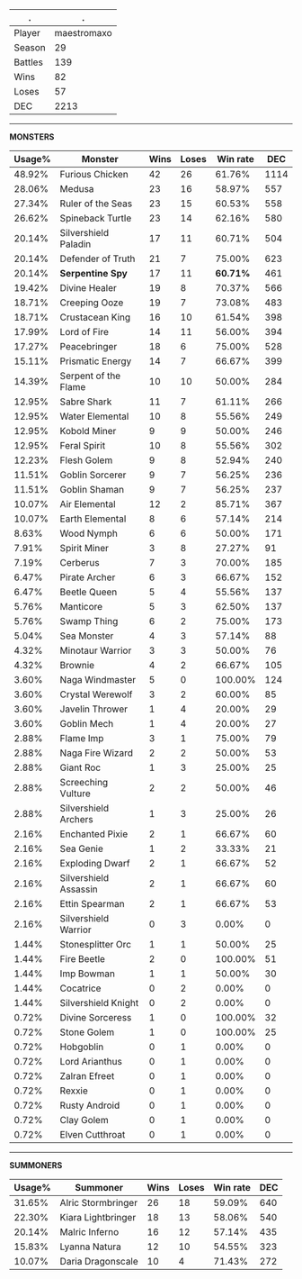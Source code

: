 .|.
|-|-
Player|maestromaxo
Season|29
Battles|139
Wins|82
Loses|57
DEC|2213

---
**MONSTERS**

Usage%|Monster|Wins|Loses|Win rate|DEC|
-|-|-|-|-|-|
48.92%|Furious Chicken|42|26|61.76%|1114|
28.06%|Medusa|23|16|58.97%|557|
27.34%|Ruler of the Seas|23|15|60.53%|558|
26.62%|Spineback Turtle|23|14|62.16%|580|
20.14%|Silvershield Paladin|17|11|60.71%|504|
20.14%|Defender of Truth|21|7|75.00%|623|
20.14%|**Serpentine Spy**|17|11|**60.71%**|461|
19.42%|Divine Healer|19|8|70.37%|566|
18.71%|Creeping Ooze|19|7|73.08%|483|
18.71%|Crustacean King|16|10|61.54%|398|
17.99%|Lord of Fire|14|11|56.00%|394|
17.27%|Peacebringer|18|6|75.00%|528|
15.11%|Prismatic Energy|14|7|66.67%|399|
14.39%|Serpent of the Flame|10|10|50.00%|284|
12.95%|Sabre Shark|11|7|61.11%|266|
12.95%|Water Elemental|10|8|55.56%|249|
12.95%|Kobold Miner|9|9|50.00%|246|
12.95%|Feral Spirit|10|8|55.56%|302|
12.23%|Flesh Golem|9|8|52.94%|240|
11.51%|Goblin Sorcerer|9|7|56.25%|236|
11.51%|Goblin Shaman|9|7|56.25%|237|
10.07%|Air Elemental|12|2|85.71%|367|
10.07%|Earth Elemental|8|6|57.14%|214|
8.63%|Wood Nymph|6|6|50.00%|171|
7.91%|Spirit Miner|3|8|27.27%|91|
7.19%|Cerberus|7|3|70.00%|185|
6.47%|Pirate Archer|6|3|66.67%|152|
6.47%|Beetle Queen|5|4|55.56%|137|
5.76%|Manticore|5|3|62.50%|137|
5.76%|Swamp Thing|6|2|75.00%|173|
5.04%|Sea Monster|4|3|57.14%|88|
4.32%|Minotaur Warrior|3|3|50.00%|76|
4.32%|Brownie|4|2|66.67%|105|
3.60%|Naga Windmaster|5|0|100.00%|124|
3.60%|Crystal Werewolf|3|2|60.00%|85|
3.60%|Javelin Thrower|1|4|20.00%|29|
3.60%|Goblin Mech|1|4|20.00%|27|
2.88%|Flame Imp|3|1|75.00%|79|
2.88%|Naga Fire Wizard|2|2|50.00%|53|
2.88%|Giant Roc|1|3|25.00%|25|
2.88%|Screeching Vulture|2|2|50.00%|46|
2.88%|Silvershield Archers|1|3|25.00%|26|
2.16%|Enchanted Pixie|2|1|66.67%|60|
2.16%|Sea Genie|1|2|33.33%|21|
2.16%|Exploding Dwarf|2|1|66.67%|52|
2.16%|Silvershield Assassin|2|1|66.67%|60|
2.16%|Ettin Spearman|2|1|66.67%|53|
2.16%|Silvershield Warrior|0|3|0.00%|0|
1.44%|Stonesplitter Orc|1|1|50.00%|25|
1.44%|Fire Beetle|2|0|100.00%|51|
1.44%|Imp Bowman|1|1|50.00%|30|
1.44%|Cocatrice|0|2|0.00%|0|
1.44%|Silvershield Knight|0|2|0.00%|0|
0.72%|Divine Sorceress|1|0|100.00%|32|
0.72%|Stone Golem|1|0|100.00%|25|
0.72%|Hobgoblin|0|1|0.00%|0|
0.72%|Lord Arianthus|0|1|0.00%|0|
0.72%|Zalran Efreet|0|1|0.00%|0|
0.72%|Rexxie|0|1|0.00%|0|
0.72%|Rusty Android|0|1|0.00%|0|
0.72%|Clay Golem|0|1|0.00%|0|
0.72%|Elven Cutthroat|0|1|0.00%|0|

---
**SUMMONERS**

Usage%|Summoner|Wins|Loses|Win rate|DEC|
-|-|-|-|-|-|
31.65%|Alric Stormbringer|26|18|59.09%|640|
22.30%|Kiara Lightbringer|18|13|58.06%|540|
20.14%|Malric Inferno|16|12|57.14%|435|
15.83%|Lyanna Natura|12|10|54.55%|323|
10.07%|Daria Dragonscale|10|4|71.43%|272|
